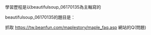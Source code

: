 學習歷程是以beautifulsoup_06170135為主軸寫的

beautifulsoup_06170135的題目是：

抓取 https://tw.beanfun.com/maplestory/maple_faq.asp 網站的Q(問題)
